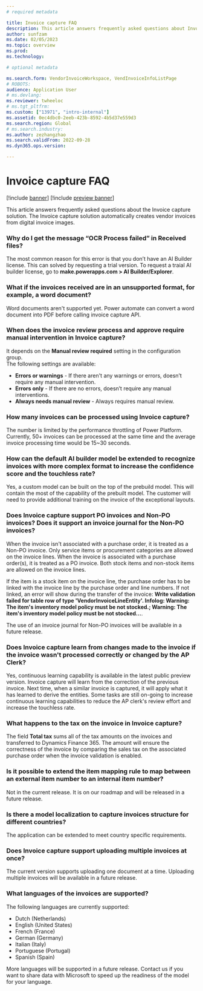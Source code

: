 ```yaml
---
# required metadata

title: Invoice capture FAQ
description: This article answers frequently asked questions about Invoice capture.
author: sunfzam
ms.date: 02/05/2023
ms.topic: overview
ms.prod: 
ms.technology: 

# optional metadata

ms.search.form: VendorInvoiceWorkspace, VendInvoiceInfoListPage
# ROBOTS: 
audience: Application User
# ms.devlang: 
ms.reviewer: twheeloc
# ms.tgt_pltfrm: 
ms.custom: ["13971", "intro-internal"]
ms.assetid: 0ec4dbc0-2eeb-423b-8592-4b5d37e559d3
ms.search.region: Global
# ms.search.industry: 
ms.author: zezhangzhao
ms.search.validFrom: 2022-09-28
ms.dyn365.ops.version: 

---
```


# Invoice capture FAQ


[!include [banner](../includes/banner.md)]
[!include [preview banner](../includes/preview-banner.md)]

This article answers frequently asked questions about the Invoice capture solution. The Invoice capture solution automatically creates vendor invoices from digital 
invoice images.

### Why do I get the message “OCR Process failed” in Received files? 
The most common reason for this error is that you don’t have an AI Builder license. This can solved by requesting a trial version. 
To request a traial AI builder license, go to **make.powerapps.com > AI Builder/Explorer**. 

### What if the invoices received are in an unsupported format, for example, a word document? 
Word documents aren't supported yet. Power automate can convert a word document into PDF before calling invoice capture API. 
 

### When does the invoice review process and approve require manual intervention in Invoice capture? 
It depends on the **Manual review required** setting in the configuration group.  
The following settings are available:
 - **Errors or warnings** - If there aren't any warnings or errors, doesn’t require any manual intervention. 
 - **Errors only** - If there are no errors, doesn’t require any manual interventions.  
 - **Always needs manual review** - Always requires manual review. 


### How many invoices can be processed using Invoice capture? 
The number is limited by the performance throttling of Power Platform. Currently, 50+ invoices can be processed at the same time and the average invoice processing 
time would be 15~30 seconds. 

### How can the default AI builder model be extended to recognize invoices with more complex format to increase the confidence score and the touchless rate?	 
Yes, a custom model can be built on the top of the prebuild model. This will contain the most of the capability of the prebuilt model. The customer will need to
provide additional training on the invoice of the exceptional layouts. 

### Does Invoice capture support PO invoices and Non-PO invoices? Does it support an invoice journal for the Non-PO invoices? 
When the invoice isn't associated with a purchase order, it is treated as a Non-PO invoice. Only service items or procurement categories are allowed on the invoice 
lines. When the invoice is associated with a purchase order(s), it is treated as a PO invoice. Both stock items and non-stock items are allowed on the invoice lines.   

If the item is a stock item on the invoice line, the purchase order has to be linked with the invoice line by the purchase order and line numbers. If not linked, 
an error will show during the transfer of the invoice: 
**Write validation failed for table row of type 'VendorInvoiceLineEntity'. Infolog: Warning: The item's inventory model policy must be not stocked.; Warning: The item's inventory model policy must be not stocked...**. 

The use of an invoice journal for Non-PO invoices will be available in a future release.  

### Does Invoice capture learn from changes made to the invoice if the invoice wasn't processed correctly or changed by the AP Clerk? 
Yes, continuous learning capability is available in the latest public preview version. Invoice capture will learn from the correction of the previous invoice. Next time, when a similar invoice is captured, it will apply what it has learned to derive the entities. Some tasks are still on-going to increase continuous learning capabilities to reduce the AP clerk's review effort and increase the touchless rate. 

 

### What happens to the tax on the invoice in Invoice capture? 
The field **Total tax** sums all of the tax amounts on the invoices and transferred to Dynamics Finance 365. The amount will ensure the correctness of the invoice by comparing the sales tax on the associated purchase order when the invoice validation is enabled. 

 
### Is it possible to extend the item mapping rule to map between an external item number to an internal item number?  
Not in the current release. It is on our roadmap and will be released in a future release. 

### Is there a model localization to capture invoices structure for different countries?  
The application can be extended to meet country specific requirements. 
 

### Does Invoice capture support uploading multiple invoices at once? 
The current version supports uploading one document at a time. Uploading multiple invoices will be available in a future release.   

### What languages of the invoices are supported? 
The following languages are currently supported: 
 - Dutch (Netherlands) 
 - English (United States) 
 - French (France) 
 - German (Germany) 
 - Italian (Italy) 
 - Portuguese (Portugal) 
 - Spanish (Spain) 

More languages will be supported in a future release. Contact us if you want to share data with Microsoft to speed up the readiness of the model for your language.  



